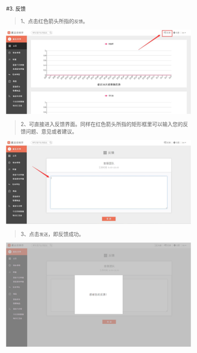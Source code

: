 #3. 反馈


>1、点击红色箭头所指的`反馈`。

![反馈3](./images/feedback3.jpg)

>2、可直接进入反馈界面。同样在红色箭头所指的矩形框里可以输入您的反馈问题、意见或者建议。

![反馈2](./images/feedback2.jpg)

>3、点击`发送`，即反馈成功。

![](./images/feedback.png)